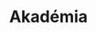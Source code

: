---
title: "Akadémia"
description: "Kutatás, projektek, egyetemi élet"
image: "cover.jpg"
style:
    background: "#1f30cc"
    color: "#fff"
weight: 1
---